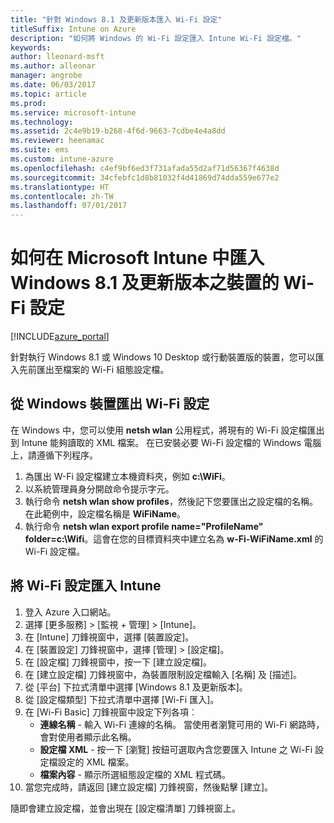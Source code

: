 ```yaml
---
title: "針對 Windows 8.1 及更新版本匯入 Wi-Fi 設定"
titleSuffix: Intune on Azure
description: "如何將 Windows 的 Wi-Fi 設定匯入 Intune Wi-Fi 設定檔。"
keywords: 
author: lleonard-msft
ms.author: alleonar
manager: angrobe
ms.date: 06/03/2017
ms.topic: article
ms.prod: 
ms.service: microsoft-intune
ms.technology: 
ms.assetid: 2c4e9b19-b268-4f6d-9663-7cdbe4e4a8dd
ms.reviewer: heenamac
ms.suite: ems
ms.custom: intune-azure
ms.openlocfilehash: c4ef9bf6ed3f731afada55d2af71d56367f4638d
ms.sourcegitcommit: 34cfebfc1d8b81032f4d41869d74dda559e677e2
ms.translationtype: HT
ms.contentlocale: zh-TW
ms.lasthandoff: 07/01/2017
---
```

# <a name="how-to-import-wi-fi-settings-for-windows-81-and-later-devices-in-microsoft-intune"></a>如何在 Microsoft Intune 中匯入 Windows 8.1 及更新版本之裝置的 Wi-Fi 設定

[!INCLUDE[azure_portal](./includes/azure_portal.md)]

針對執行 Windows 8.1 或 Windows 10 Desktop 或行動裝置版的裝置，您可以匯入先前匯出至檔案的 Wi-Fi 組態設定檔。

## <a name="export-wi-fi-settings-from-a-windows-device"></a>從 Windows 裝置匯出 Wi-Fi 設定

在 Windows 中，您可以使用 **netsh wlan** 公用程式，將現有的 Wi-Fi 設定檔匯出到 Intune 能夠讀取的 XML 檔案。 在已安裝必要 Wi-Fi 設定檔的 Windows 電腦上，請遵循下列程序。
1. 為匯出 W-Fi 設定檔建立本機資料夾，例如 **c:\WiFi**。
1. 以系統管理員身分開啟命令提示字元。
1. 執行命令 **netsh wlan show profiles**，然後記下您要匯出之設定檔的名稱。 在此範例中，設定檔名稱是 **WiFiName**。
1. 執行命令 **netsh wlan export profile name="ProfileName" folder=c:\Wifi**。這會在您的目標資料夾中建立名為 **w-Fi-WiFiName.xml** 的 Wi-Fi 設定檔。

## <a name="import-the-wi-fi-settings-into-intune"></a>將 Wi-Fi 設定匯入 Intune

1. 登入 Azure 入口網站。
2. 選擇 [更多服務]  >  [監視 + 管理]  >  [Intune]。
3. 在 [Intune] 刀鋒視窗中，選擇 [裝置設定]。
2. 在 [裝置設定] 刀鋒視窗中，選擇 [管理]  >  [設定檔]。
3. 在 [設定檔] 刀鋒視窗中，按一下 [建立設定檔]。
4. 在 [建立設定檔] 刀鋒視窗中，為裝置限制設定檔輸入 [名稱] 及 [描述]。
5. 從 [平台] 下拉式清單中選擇 [Windows 8.1 及更新版本]。
6. 從 [設定檔類型] 下拉式清單中選擇 [Wi-Fi 匯入]。
7. 在 [Wi-Fi Basic] 刀鋒視窗中設定下列各項︰
    - **連線名稱** - 輸入 Wi-Fi 連線的名稱。 當使用者瀏覽可用的 Wi-Fi 網路時，會對使用者顯示此名稱。
    - **設定檔 XML** - 按一下 [瀏覽] 按鈕可選取內含您要匯入 Intune 之 Wi-Fi 設定檔設定的 XML 檔案。
    - **檔案內容** - 顯示所選組態設定檔的 XML 程式碼。
8. 當您完成時，請返回 [建立設定檔] 刀鋒視窗，然後點擊 [建立]。

隨即會建立設定檔，並會出現在 [設定檔清單] 刀鋒視窗上。
